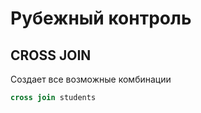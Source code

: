 # Рубежный контроль
## CROSS JOIN
Создает все возможные комбинации 
```sql select * from lessons 
cross join students 
```